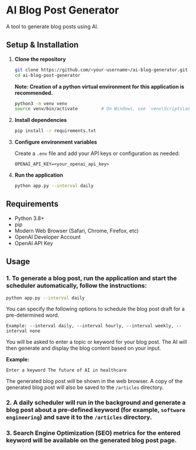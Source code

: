 # AI Blog Post Generator

A tool to generate blog posts using AI.

## Setup & Installation

1. **Clone the repository**
    ```bash
    git clone https://github.com/<your-username>/ai-blog-generator.git
    cd ai-blog-post-generator
    ```

    **Note: Creation of a python virtual environment for this application is recommended.**
    ```bash
    python3 -m venv venv
    source venv/bin/activate         # On Windows, use `venv\Scripts\activate`
    ```


2. **Install dependencies**
    ```bash
    pip install -r requirements.txt
    ```

3. **Configure environment variables**

    Create a `.env` file and add your API keys or configuration as needed:
    ```
    OPENAI_API_KEY=<your_openai_api_key>
    ```

4. **Run the application**
    ```bash
    python app.py --interval daily
    ```

## Requirements

- Python 3.8+
- pip
- Modern Web Browser (Safari, Chrome, Firefox, etc)
- OpenAI Developer Account
- OpenAI API Key

## Usage

### 1. To generate a blog post, run the application and start the scheduler automatically, follow the instructions:

```bash
python app.py --interval daily
```
You can specify the following options to schedule the blog post draft for a pre-determined word.

```
Example: --interval daily, --interval hourly, --interval weekly, --interval none
```

You will be asked to enter a topic or keyword for your blog post. The AI will then generate and display the blog content based on your input.

**Example:**
```
Enter a keyword The future of AI in healthcare
```

The generated blog post will be shown in the web browser. A copy of the generated blog post will also be saved to the `/articles` directory.

### 2. A daily scheduler will run in the background and generate a blog post about a pre-defined keyword (for example, `software engineering`) and save it to the `/articles` directory.

### 3. Search Engine Optimization (SEO) metrics for the entered keyword will be available on the generated blog post page.

